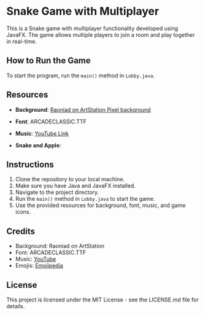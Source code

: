# Snake Game with Multiplayer

This is a Snake game with multiplayer functionality developed using JavaFX. The game allows multiple players to join a room and play together in real-time.

## How to Run the Game

To start the program, run the `main()` method in `Lobby.java`.

## Resources

- **Background**: [Raoniad on ArtStation Pixel background](https://www.artstation.com/artwork/eaBVYZ)
    
- **Font**: ARCADECLASSIC.TTF
- **Music**: [YouTube Link](https://www.youtube.com/watch?v=G4qshdFNxJQ)
- **Snake and Apple**:
    

## Instructions

1. Clone the repository to your local machine.
2. Make sure you have Java and JavaFX installed.
3. Navigate to the project directory.
4. Run the `main()` method in `Lobby.java` to start the game.
5. Use the provided resources for background, font, music, and game icons.

## Credits

- Background: Raoniad on ArtStation
- Font: ARCADECLASSIC.TTF
- Music: [YouTube](https://www.youtube.com/watch?v=G4qshdFNxJQ)
- Emojis: [Emojipedia](https://emojipedia.org/)

## License

This project is licensed under the MIT License - see the LICENSE.md file for details.
